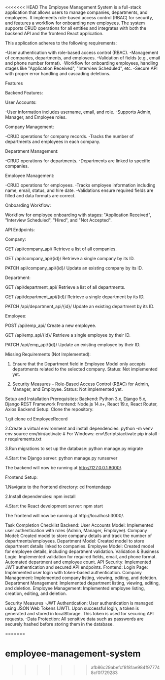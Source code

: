 <<<<<<< HEAD
The Employee Management System is a full-stack application that allows users to manage companies, departments, and employees. It implements role-based access control (RBAC) for security, and features a workflow for onboarding new employees. The system supports CRUD operations for all entities and integrates with both the backend API and the frontend React application.

This application adheres to the following requirements:

-User authentication with role-based access control (RBAC).
-Management of companies, departments, and employees.
-Validation of fields (e.g., email and phone number format).
-Workflow for onboarding employees, handling stages like "Application Received", "Interview Scheduled", etc.
-Secure API with proper error handling and cascading deletions.

Features

Backend Features:

User Accounts:

-User information includes username, email, and role.
-Supports Admin, Manager, and Employee roles.

Company Management:

-CRUD operations for company records.
-Tracks the number of departments and employees in each company.

Department Management:

-CRUD operations for departments.
-Departments are linked to specific companies.

Employee Management:

-CRUD operations for employees.
-Tracks employee information including name, email, status, and hire date.
-Validations ensure required fields are filled and data formats are correct.

Onboarding Workflow:

Workflow for employee onboarding with stages: "Application Received", "Interview Scheduled", "Hired", and "Not Accepted".

API Endpoints:

Company:

GET /api/company_api/
Retrieve a list of all companies.

GET /api/company_api/{id}/
Retrieve a single company by its ID.

PATCH api/company_api/{id}/
Update an existing company by its ID.

Department:

GET /api/department_api/
Retrieve a list of all departments.

GET /api/department_api/{id}/
Retrieve a single department by its ID.

PATCH /api/department_api/{id}/
Update an existing department by its ID.

Employee:

POST /api/emp_api/
Create a new employee.

GET /api/emp_api/{id}/
Retrieve a single employee by their ID.

PATCH /api/emp_api/{id}/
Update an existing employee by their ID.

Missing Requirements (Not Implemented):
1. Ensure that the Department field in Employee Model only accepts departments related to the selected company.
Status: Not implemented yet.

3. Security Measures – Role-Based Access Control (RBAC) for Admin, Manager, and Employee.
Status: Not implemented yet.

Setup and Installation
Prerequisites:
Backend: Python 3.x, Django 5.x, Django REST Framework
Frontend: Node.js 14.x+, React 19.x, React Router, Axios
Backend Setup:
Clone the repository:

1.git clone 
cd EmployeeRecord

2.Create a virtual environment and install dependencies:
python -m venv env
source env/bin/activate  # For Windows: env\Scripts\activate
pip install -r requirements.txt

3.Run migrations to set up the database:
python manage.py migrate

4.Start the Django server:
python manage.py runserver

The backend will now be running at http://127.0.0.1:8000/.

Frontend Setup:

1.Navigate to the frontend directory:
cd frontendapp

2.Install dependencies:
npm install

4.Start the React development server:
npm start

The frontend will now be running at http://localhost:3000/.

Task Completion Checklist
Backend:
User Accounts Model: Implemented user authentication with roles (Admin, Manager, Employee).
Company Model: Created model to store company details and track the number of departments/employees.
Department Model: Created model to store department details linked to companies.
Employee Model: Created model for employee details, including department validation.
Validation & Business Logic: Implemented validation for required fields, email, and phone format. Automated department and employee count.
API Security: Implemented JWT authentication and secured API endpoints.
Frontend:
Login Page: Implemented user login with token-based authentication.
Company Management: Implemented company listing, viewing, editing, and deletion.
Department Management: Implemented department listing, viewing, editing, and deletion.
Employee Management: Implemented employee listing, creation, editing, and deletion.

Security Measures
-JWT Authentication: User authentication is managed using JSON Web Tokens (JWT). Upon successful login, a token is generated and stored in localStorage. This token is used for securing API requests.
-Data Protection: All sensitive data such as passwords are securely hashed before storing them in the database.

=======
# employee-management-system
>>>>>>> afb86c29abefcf8f81ae984f977748cf0f729283
